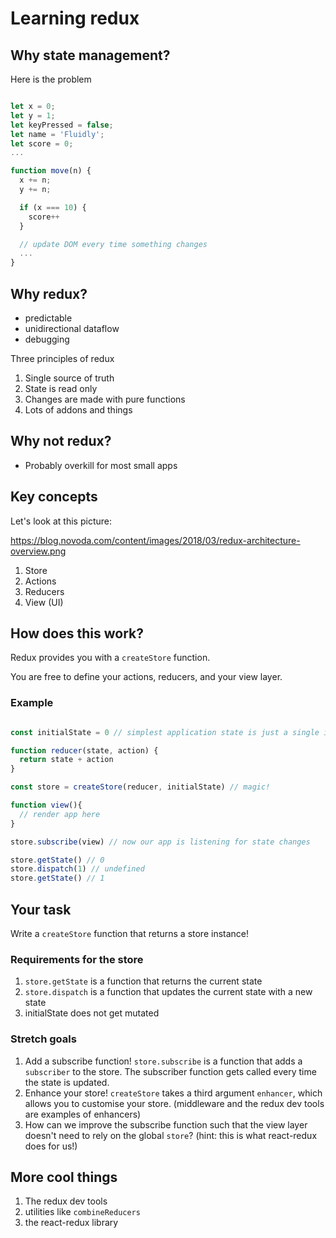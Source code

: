 # Learning redux

## Why state management?

Here is the problem

```js

let x = 0;
let y = 1;
let keyPressed = false;
let name = 'Fluidly';
let score = 0;
...

function move(n) {
  x += n;
  y += n;

  if (x === 10) {
    score++
  }

  // update DOM every time something changes
  ...
}

```




## Why redux?

- predictable
- unidirectional dataflow
- debugging

Three principles of redux

1. Single source of truth
2. State is read only
3. Changes are made with pure functions
4. Lots of addons and things


## Why not redux?

- Probably overkill for most small apps



## Key concepts

Let's look at this picture:

https://blog.novoda.com/content/images/2018/03/redux-architecture-overview.png

1. Store
2. Actions
3. Reducers
4. View (UI)


## How does this work?

Redux provides you with a `createStore` function.

You are free to define your actions, reducers, and your view layer.


### Example

```js

const initialState = 0 // simplest application state is just a single integer

function reducer(state, action) {
  return state + action
}

const store = createStore(reducer, initialState) // magic!

function view(){
  // render app here
}

store.subscribe(view) // now our app is listening for state changes

store.getState() // 0
store.dispatch(1) // undefined
store.getState() // 1


```









## Your task

Write a `createStore` function that returns a store instance!

### Requirements for the store

1. `store.getState` is a function that returns the current state
2. `store.dispatch` is a function that updates the current state with a new state
3. initialState does not get mutated

### Stretch goals

1. Add a subscribe function! `store.subscribe` is a function that adds a `subscriber` to the store. The subscriber function gets called every time the state is updated.
2. Enhance your store! `createStore` takes a third argument `enhancer`, which allows you to customise your store. (middleware and the redux dev tools are examples of enhancers)
3. How can we improve the subscribe function such that the view layer doesn't need to rely on the global `store`? (hint: this is what react-redux does for us!)


























## More cool things

1. The redux dev tools
2. utilities like `combineReducers`
3. the react-redux library

